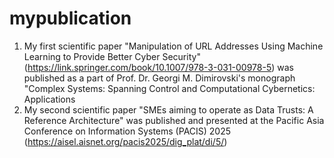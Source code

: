 # mypublication
1. My first scientific paper "Manipulation of URL Addresses Using Machine Learning to Provide Better Cyber Security" (https://link.springer.com/book/10.1007/978-3-031-00978-5) was published as a part of Prof. Dr. Georgi M. Dimirovski's monograph "Complex Systems: Spanning Control and Computational Cybernetics: Applications
2. My second scientific paper "SMEs aiming to operate as Data Trusts: A Reference Architecture" was published and presented at the Pacific Asia Conference on Information Systems (PACIS) 2025 (https://aisel.aisnet.org/pacis2025/dig_plat/di/5/)
